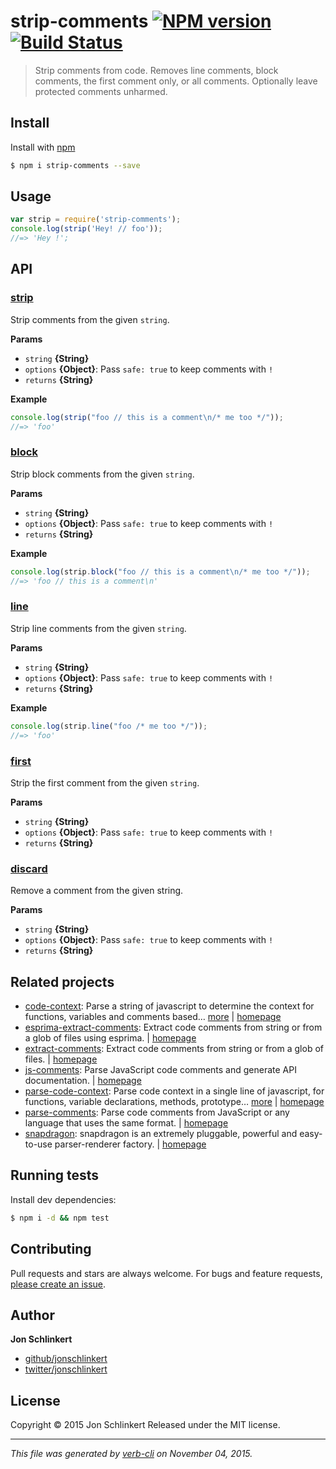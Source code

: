 # strip-comments [![NPM version](https://badge.fury.io/js/strip-comments.svg)](http://badge.fury.io/js/strip-comments)  [![Build Status](https://travis-ci.org/jonschlinkert/strip-comments.svg)](https://travis-ci.org/jonschlinkert/strip-comments)

> Strip comments from code. Removes line comments, block comments, the first comment only, or all comments. Optionally leave protected comments unharmed.

## Install

Install with [npm](https://www.npmjs.com/)

```sh
$ npm i strip-comments --save
```

## Usage

```js
var strip = require('strip-comments');
console.log(strip('Hey! // foo'));
//=> 'Hey !';
```

## API

### [strip](index.js#L14)

Strip comments from the given `string`.

**Params**

* `string` **{String}**
* `options` **{Object}**: Pass `safe: true` to keep comments with `!`
* `returns` **{String}**

**Example**

```js
console.log(strip("foo // this is a comment\n/* me too */"));
//=> 'foo'
```

### [block](index.js#L38)

Strip block comments from the given `string`.

**Params**

* `string` **{String}**
* `options` **{Object}**: Pass `safe: true` to keep comments with `!`
* `returns` **{String}**

**Example**

```js
console.log(strip.block("foo // this is a comment\n/* me too */"));
//=> 'foo // this is a comment\n'
```

### [line](index.js#L51)

Strip line comments from the given `string`.

**Params**

* `string` **{String}**
* `options` **{Object}**: Pass `safe: true` to keep comments with `!`
* `returns` **{String}**

**Example**

```js
console.log(strip.line("foo /* me too */"));
//=> 'foo'
```

### [first](index.js#L64)

Strip the first comment from the given `string`.

**Params**

* `string` **{String}**
* `options` **{Object}**: Pass `safe: true` to keep comments with `!`
* `returns` **{String}**

### [discard](index.js#L92)

Remove a comment from the given string.

**Params**

* `string` **{String}**
* `options` **{Object}**: Pass `safe: true` to keep comments with `!`
* `returns` **{String}**

## Related projects

* [code-context](https://www.npmjs.com/package/code-context): Parse a string of javascript to determine the context for functions, variables and comments based… [more](https://www.npmjs.com/package/code-context) | [homepage](https://github.com/jonschlinkert/code-context)
* [esprima-extract-comments](https://www.npmjs.com/package/esprima-extract-comments): Extract code comments from string or from a glob of files using esprima. | [homepage](https://github.com/jonschlinkert/esprima-extract-comments)
* [extract-comments](https://www.npmjs.com/package/extract-comments): Extract code comments from string or from a glob of files. | [homepage](https://github.com/jonschlinkert/extract-comments)
* [js-comments](https://www.npmjs.com/package/js-comments): Parse JavaScript code comments and generate API documentation. | [homepage](https://github.com/jonschlinkert/js-comments)
* [parse-code-context](https://www.npmjs.com/package/parse-code-context): Parse code context in a single line of javascript, for functions, variable declarations, methods, prototype… [more](https://www.npmjs.com/package/parse-code-context) | [homepage](https://github.com/jonschlinkert/parse-code-context)
* [parse-comments](https://www.npmjs.com/package/parse-comments): Parse code comments from JavaScript or any language that uses the same format. | [homepage](https://github.com/jonschlinkert/parse-comments)
* [snapdragon](https://www.npmjs.com/package/snapdragon): snapdragon is an extremely pluggable, powerful and easy-to-use parser-renderer factory. | [homepage](https://github.com/jonschlinkert/snapdragon)

## Running tests

Install dev dependencies:

```sh
$ npm i -d && npm test
```

## Contributing

Pull requests and stars are always welcome. For bugs and feature requests, [please create an issue](/new).

## Author

**Jon Schlinkert**

+ [github/jonschlinkert](https://github.com/jonschlinkert)
+ [twitter/jonschlinkert](http://twitter.com/jonschlinkert)

## License

Copyright © 2015 Jon Schlinkert
Released under the MIT license.

***

_This file was generated by [verb-cli](https://github.com/assemble/verb-cli) on November 04, 2015._